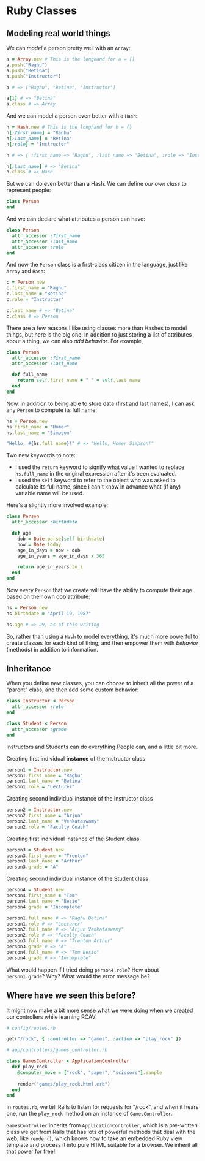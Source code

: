 # Ruby Classes

## Modeling real world things

We can *model* a person pretty well with an `Array`:

```ruby
a = Array.new # This is the longhand for a = []
a.push("Raghu")
a.push("Betina")
a.push("Instructor")

a # => ["Raghu", "Betina", "Instructor"]

a[1] # => "Betina"
a.class # => Array
```

And we can model a person even better with a `Hash`:

```ruby
h = Hash.new # This is the longhand for h = {}
h[:first_name] = "Raghu"
h[:last_name] = "Betina"
h[:role] = "Instructor"

h # => { :first_name => "Raghu", :last_name => "Betina", :role => "Instructor" }

h[:last_name] # => "Betina"
h.class # => Hash
```

But we can do even better than a Hash. We can define *our own class* to represent people:

```ruby
class Person
end
```

And we can declare what attributes a person can have:

```ruby
class Person
  attr_accessor :first_name
  attr_accessor :last_name
  attr_accessor :role
end
```

And now the `Person` class is a first-class citizen in the language, just like `Array` and `Hash`:

```ruby
c = Person.new
c.first_name = "Raghu"
c.last_name = "Betina"
c.role = "Instructor"

c.last_name # => "Betina"
c.class # => Person
```

There are a few reasons I like using classes more than Hashes to model things, but here is the big one: in addition to just storing a list of attributes about a thing, we can also *add behavior*. For example,


```ruby
class Person
  attr_accessor :first_name
  attr_accessor :last_name

  def full_name
    return self.first_name + " " + self.last_name
  end
end
```

Now, in addition to being able to store data (first and last names), I can ask any `Person` to compute its full name:

```ruby
hs = Person.new
hs.first_name = "Homer"
hs.last_name = "Simpson"

"Hello, #{hs.full_name}!" # => "Hello, Homer Simpson!"
```

Two new keywords to note:

 -  I used the `return` keyword to signify what value I wanted to replace `hs.full_name` in the original expression after it's been evaluated.
 - I used the `self` keyword to refer to the object who was asked to calculate its full name, since I can't know in advance what (if any) variable name will be used.

Here's a slightly more involved example:

```ruby
class Person
  attr_accessor :birthdate

  def age
    dob = Date.parse(self.birthdate)
    now = Date.today
    age_in_days = now - dob
    age_in_years = age_in_days / 365

    return age_in_years.to_i
  end
end
```

Now every `Person` that we create will have the ability to compute their age based on their own dob attribute:

```ruby
hs = Person.new
hs.birthdate = "April 19, 1987"

hs.age # => 29, as of this writing
```

So, rather than using a `Hash` to model everything, it's much more powerful to create classes for each kind of thing, and then empower them with *behavior* (methods) in addition to information.

## Inheritance

When you define new classes, you can choose to inherit all the power of a "parent" class, and then add some custom behavior:

```ruby
class Instructor < Person
  attr_accessor :role
end

class Student < Person
  attr_accessor :grade
end
```

Instructors and Students can do everything People can, and a little bit more.

Creating first individual **instance** of the Instructor class

```ruby
person1 = Instructor.new
person1.first_name = "Raghu"
person1.last_name = "Betina"
person1.role = "Lecturer"
```

Creating second individual instance of the Instructor class

```ruby
person2 = Instructor.new
person2.first_name = "Arjun"
person2.last_name = "Venkataswamy"
person2.role = "Faculty Coach"
```

Creating first individual instance of the Student class

```ruby
person3 = Student.new
person3.first_name = "Trenton"
person3.last_name = "Arthur"
person3.grade = "A"
```

Creating second individual instance of the Student class

```ruby
person4 = Student.new
person4.first_name = "Tom"
person4.last_name = "Besio"
person4.grade = "Incomplete"
```

```ruby
person1.full_name # => "Raghu Betina"
person1.role # => "Lecturer"
person2.full_name # => "Arjun Venkataswamy"
person2.role # => "Faculty Coach"
person3.full_name # => "Trenton Arthur"
person3.grade # => "A"
person4.full_name # => "Tom Besio"
person4.grade # => "Incomplete"
```

What would happen if I tried doing `person4.role`? How about `person1.grade`? Why? What would the error message be?

## Where have we seen this before?

It might now make a bit more sense what we were doing when we created our controllers while learning RCAV:

```ruby
# config/routes.rb

get("/rock", { :controller => "games", :action => "play_rock" })

# app/controllers/games_controller.rb

class GamesController < ApplicationController
  def play_rock
    @computer_move = ["rock", "paper", "scissors"].sample
    
    render("games/play_rock.html.erb")
  end
end
```

In `routes.rb`, we tell Rails to listen for requests for "/rock", and when it hears one, run the `play_rock` method on an instance of `GamesController`.


`GamesController` inherits from `ApplicationController`, which is a pre-written class we get from Rails that has lots of powerful methods that deal with the web, like `render()`, which knows how to take an embedded Ruby view template and process it into pure HTML suitable for a browser. We inherit all that power for free!

